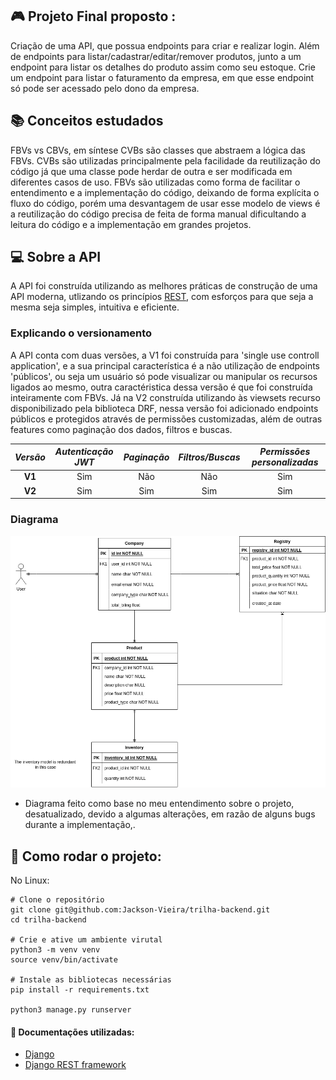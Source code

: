 ## 🎮 Projeto Final proposto : 
Criação de uma API, que possua endpoints para criar e realizar login. Além de endpoints para listar/cadastrar/editar/remover produtos, junto a um endpoint para listar os detalhes do produto assim como seu estoque. Crie um endpoint para listar 
o faturamento da empresa, em que esse endpoint só pode ser acessado pelo dono da empresa.

## 📚 Conceitos estudados 
FBVs vs CBVs, em síntese CVBs são classes que abstraem a lógica das FBVs. CVBs são 
utilizadas principalmente pela facilidade da reutilização do código já que uma classe pode herdar de outra e ser modificada em diferentes 
casos de uso. FBVs são utilizadas como forma de facilitar o entendimento e a implementação do código, deixando de forma explícita o fluxo do código, 
porém uma desvantagem de usar esse modelo de views é a reutilização do código precisa de feita de forma 
manual dificultando a leitura do código e a implementação em grandes projetos.

## 💻 Sobre a API
A API foi construída utilizando as melhores práticas de construção de uma API moderna, utlizando os princípios <a href="">REST</a>,
com esforços para que seja a mesma seja simples, intuitiva e eficiente.

### Explicando o versionamento 
A API conta com duas versões, a V1 foi construída para 'single use controll application', e a sua 
principal característica é a não utilização de endpoints 'públicos', ou seja um usuário só pode visualizar 
ou manipular os recursos ligados ao mesmo, outra caractéristica dessa  versão é que foi construída inteiramente com FBVs.
Já na V2 construída utilizando às viewsets recurso disponibilizado 
pela biblioteca DRF, nessa versão foi adicionado endpoints públicos e protegidos através de permissões customizadas, 
além de outras features como paginação dos dados, filtros e buscas.

| *Versão*  | *Autenticação JWT* | *Paginação* | *Filtros/Buscas* | *Permissões personalizadas* |
| :---: | :---: | :---: | :---: | :---: |  
| **V1**  | Sim  | Não | Não | Sim | 
| **V2** | Sim  | Sim | Sim | Sim |

### Diagrama
![diagrama](public/readme/diagrama.png)
 - Diagrama feito como base no meu entendimento sobre o projeto, desatualizado, devido a algumas alterações, em razão de alguns bugs durante a implementação,.

## 🥳 Como rodar o projeto: 
No Linux:
```
# Clone o repositório
git clone git@github.com:Jackson-Vieira/trilha-backend.git
cd trilha-backend

# Crie e ative um ambiente virutal
python3 -m venv venv
source venv/bin/activate

# Instale as bibliotecas necessárias
pip install -r requirements.txt 

python3 manage.py runserver
```
#### 🎉 Documentações utilizadas: 
- [Django](https://docs.djangoproject.com/en/4.1/)
- [Django REST framework](https://www.django-rest-framework.org/)